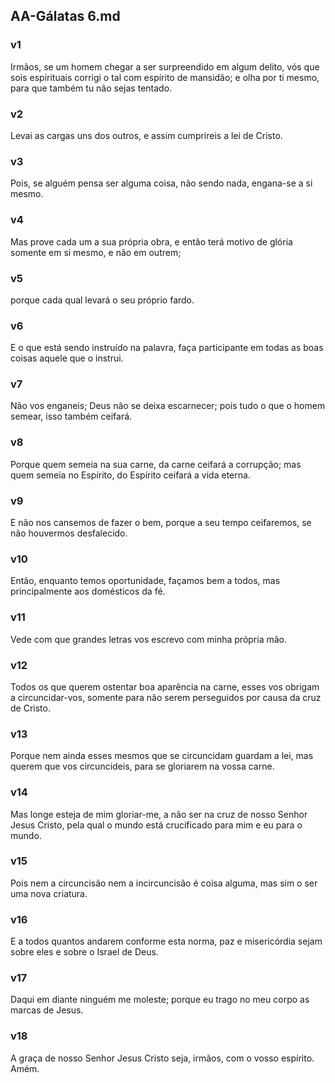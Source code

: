 ## AA-Gálatas 6.md
### v1
 Irmãos, se um homem chegar a ser surpreendido em algum delito, vós que sois espirituais corrigi o tal com espírito de mansidão; e olha por ti mesmo, para que também tu não sejas tentado.
### v2
 Levai as cargas uns dos outros, e assim cumprireis a lei de Cristo.
### v3
 Pois, se alguém pensa ser alguma coisa, não sendo nada, engana-se a si mesmo.
### v4
 Mas prove cada um a sua própria obra, e então terá motivo de glória somente em si mesmo, e não em outrem;
### v5
 porque cada qual levará o seu próprio fardo.
### v6
 E o que está sendo instruído na palavra, faça participante em todas as boas coisas aquele que o instrui.
### v7
 Não vos enganeis; Deus não se deixa escarnecer; pois tudo o que o homem semear, isso também ceifará.
### v8
 Porque quem semeia na sua carne, da carne ceifará a corrupção; mas quem semeia no Espírito, do Espírito ceifará a vida eterna.
### v9
 E não nos cansemos de fazer o bem, porque a seu tempo ceifaremos, se não houvermos desfalecido.
### v10
 Então, enquanto temos oportunidade, façamos bem a todos, mas principalmente aos domésticos da fé.
### v11
 Vede com que grandes letras vos escrevo com minha própria mão.
### v12
 Todos os que querem ostentar boa aparência na carne, esses vos obrigam a circuncidar-vos, somente para não serem perseguidos por causa da cruz de Cristo.
### v13
 Porque nem ainda esses mesmos que se circuncidam guardam a lei, mas querem que vos circuncideis, para se gloriarem na vossa carne.
### v14
 Mas longe esteja de mim gloriar-me, a não ser na cruz de nosso Senhor Jesus Cristo, pela qual o mundo está crucificado para mim e eu para o mundo.
### v15
 Pois nem a circuncisão nem a incircuncisão é coisa alguma, mas sim o ser uma nova criatura.
### v16
 E a todos quantos andarem conforme esta norma, paz e misericórdia sejam sobre eles e sobre o Israel de Deus.
### v17
 Daqui em diante ninguém me moleste; porque eu trago no meu corpo as marcas de Jesus.
### v18
 A graça de nosso Senhor Jesus Cristo seja, irmãos, com o vosso espírito. Amém.
